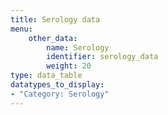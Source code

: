 ```yaml
---
title: Serology data
menu:
    other_data:
        name: Serology
        identifier: serology_data
        weight: 20
type: data_table
datatypes_to_display:
- "Category: Serology"
---
```

